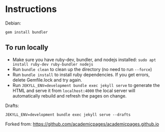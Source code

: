 # Instructions

Debian:

    gem install bundler

## To run locally 

 - Make sure you have ruby-dev, bundler, and nodejs installed: `sudo apt install ruby-dev ruby-bundler nodejs`
 - Run `bundle clean` to clean up the directory (no need to run `--force`)
 - Run `bundle install` to install ruby dependencies. If you get errors, delete Gemfile.lock and try again.
 - Run `JEKYLL_ENV=development bundle exec jekyll serve` to generate the HTML and serve it from `localhost:4000` the local server will automatically rebuild and refresh the pages on change.

Drafts:

    JEKYLL_ENV=development bundle exec jekyll serve --drafts

Forked from: https://github.com/academicpages/academicpages.github.io
